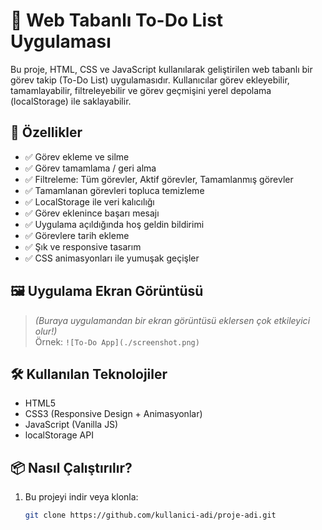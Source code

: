 # 📝 Web Tabanlı To-Do List Uygulaması

Bu proje, HTML, CSS ve JavaScript kullanılarak geliştirilen web tabanlı bir görev takip (To-Do List) uygulamasıdır. Kullanıcılar görev ekleyebilir, tamamlayabilir, filtreleyebilir ve görev geçmişini yerel depolama (localStorage) ile saklayabilir.

## 🚀 Özellikler

- ✅ Görev ekleme ve silme  
- ✅ Görev tamamlama / geri alma  
- ✅ Filtreleme: Tüm görevler, Aktif görevler, Tamamlanmış görevler  
- ✅ Tamamlanan görevleri topluca temizleme  
- ✅ LocalStorage ile veri kalıcılığı  
- ✅ Görev eklenince başarı mesajı  
- ✅ Uygulama açıldığında hoş geldin bildirimi  
- ✅ Görevlere tarih ekleme  
- ✅ Şık ve responsive tasarım  
- ✅ CSS animasyonları ile yumuşak geçişler  

## 🖼️ Uygulama Ekran Görüntüsü

> *(Buraya uygulamandan bir ekran görüntüsü eklersen çok etkileyici olur!)*  
> Örnek: `![To-Do App](./screenshot.png)`

## 🛠️ Kullanılan Teknolojiler

- HTML5
- CSS3 (Responsive Design + Animasyonlar)
- JavaScript (Vanilla JS)
- localStorage API

## 📦 Nasıl Çalıştırılır?

1. Bu projeyi indir veya klonla:
   ```bash
   git clone https://github.com/kullanici-adi/proje-adi.git
